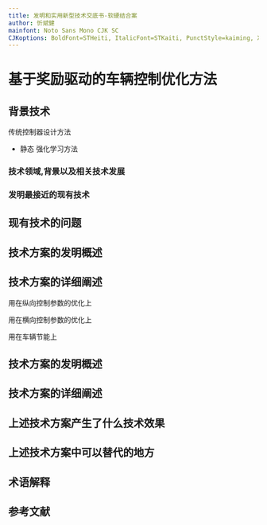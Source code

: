 ```yaml
---
title: 发明和实用新型技术交底书-软硬结合案 
author: 忻斌健
mainfont: Noto Sans Mono CJK SC
CJKoptions: BoldFont=STHeiti, ItalicFont=STKaiti, PunctStyle=kaiming, XeTexlinebreaklocale "zh" 
---
```


# 基于奖励驱动的车辆控制优化方法
## 背景技术

传统控制器设计方法
 - 静态
强化学习方法


### 技术领域,背景以及相关技术发展



### 发明最接近的现有技术


## 现有技术的问题


## 技术方案的发明概述







## 技术方案的详细阐述

用在纵向控制参数的优化上

用在横向控制参数的优化上

用在车辆节能上

## 技术方案的发明概述







## 技术方案的详细阐述


## 上述技术方案产生了什么技术效果



## 上述技术方案中可以替代的地方


## 术语解释

## 参考文献
